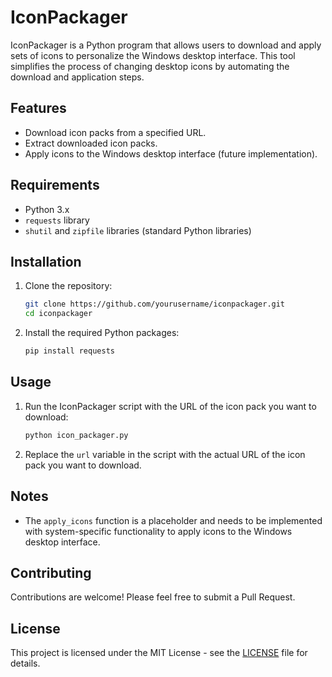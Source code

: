 # IconPackager

IconPackager is a Python program that allows users to download and apply sets of icons to personalize the Windows desktop interface. This tool simplifies the process of changing desktop icons by automating the download and application steps.

## Features

- Download icon packs from a specified URL.
- Extract downloaded icon packs.
- Apply icons to the Windows desktop interface (future implementation).

## Requirements

- Python 3.x
- `requests` library
- `shutil` and `zipfile` libraries (standard Python libraries)

## Installation

1. Clone the repository:

   ```bash
   git clone https://github.com/yourusername/iconpackager.git
   cd iconpackager
   ```

2. Install the required Python packages:

   ```bash
   pip install requests
   ```

## Usage

1. Run the IconPackager script with the URL of the icon pack you want to download:

   ```bash
   python icon_packager.py
   ```

2. Replace the `url` variable in the script with the actual URL of the icon pack you want to download.

## Notes

- The `apply_icons` function is a placeholder and needs to be implemented with system-specific functionality to apply icons to the Windows desktop interface.

## Contributing

Contributions are welcome! Please feel free to submit a Pull Request.

## License

This project is licensed under the MIT License - see the [LICENSE](LICENSE) file for details.